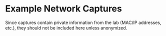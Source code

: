# Example Network Captures
Since captures contain private information from the lab (MAC/IP addresses,
etc.), they should not be included here unless anonymized.
